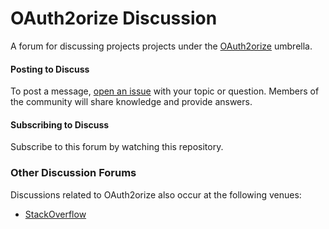 # OAuth2orize Discussion

A forum for discussing projects projects under the [OAuth2orize](https://github.com/jaredhanson/oauth2orize)
umbrella.

#### Posting to Discuss

To post a message, [open an issue](https://github.com/jaredhanson/oauth2orize-discuss/issues/new)
with your topic or question.  Members of the community will share knowledge and provide
answers.

#### Subscribing to Discuss

Subscribe to this forum by watching this repository.


### Other Discussion Forums

Discussions related to OAuth2orize also occur at the following venues:
- [StackOverflow](https://stackoverflow.com/questions/tagged/oauth2orize)
